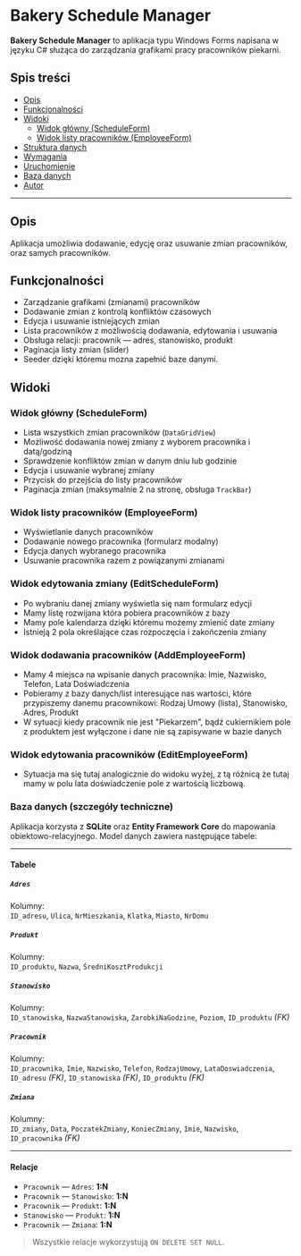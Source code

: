 # Bakery Schedule Manager

**Bakery Schedule Manager** to aplikacja typu Windows Forms napisana w języku C# służąca do zarządzania grafikami pracy pracowników piekarni.

## Spis treści

- [Opis](#opis)
- [Funkcjonalności](#funkcjonalności)
- [Widoki](#widoki)
  - [Widok główny (ScheduleForm)](#widok-główny-scheduleform)
  - [Widok listy pracowników (EmployeeForm)](#widok-listy-pracowników-employeeform)
- [Struktura danych](#struktura-danych)
- [Wymagania](#wymagania)
- [Uruchomienie](#uruchomienie)
- [Baza danych](#baza-danych)
- [Autor](#autor)

---

## Opis

Aplikacja umożliwia dodawanie, edycję oraz usuwanie zmian pracowników, oraz samych pracowników.

## Funkcjonalności

- Zarządzanie grafikami (zmianami) pracowników
- Dodawanie zmian z kontrolą konfliktów czasowych
- Edycja i usuwanie istniejących zmian
- Lista pracowników z możliwością dodawania, edytowania i usuwania
- Obsługa relacji: pracownik — adres, stanowisko, produkt
- Paginacja listy zmian (slider)
- Seeder dzięki któremu mozna zapełnić baze danymi.
## Widoki

### Widok główny (ScheduleForm)

- Lista wszystkich zmian pracowników (`DataGridView`)
- Możliwość dodawania nowej zmiany z wyborem pracownika i datą/godziną
- Sprawdzenie konfliktów zmian w danym dniu lub godzinie
- Edycja i usuwanie wybranej zmiany
- Przycisk do przejścia do listy pracowników
- Paginacja zmian (maksymalnie 2 na stronę, obsługa `TrackBar`)

### Widok listy pracowników (EmployeeForm)

- Wyświetlanie danych pracowników
- Dodawanie nowego pracownika (formularz modalny)
- Edycja danych wybranego pracownika
- Usuwanie pracownika razem z powiązanymi zmianami

### Widok edytowania zmiany (EditScheduleForm)

- Po wybraniu danej zmiany wyświetla się nam formularz edycji
- Mamy listę rozwijana która pobiera pracowników z bazy
- Mamy pole kalendarza dzięki któremu możemy zmienić date zmiany
- Istnieją 2 pola określające czas rozpoczęcia i zakończenia zmiany

### Widok dodawania pracowników (AddEmployeeForm)

- Mamy 4 miejsca na wpisanie danych pracownika: Imie, Nazwisko, Telefon, Lata Doświadczenia
- Pobieramy z bazy danych/list interesujące nas wartości, które przypiszemy danemu pracownikowi: Rodzaj Umowy (lista), Stanowisko, Adres, Produkt
- W sytuacji kiedy pracownik nie jest "Piekarzem", bądź cukiernikiem pole z produktem jest wyłączone i dane nie są zapisywane w bazie danych

### Widok edytowania pracowników (EditEmployeeForm)

- Sytuacja ma się tutaj analogicznie do widoku wyżej, z tą różnicą że tutaj mamy w polu lata doświadczenie pole z wartością liczbową.

### Baza danych (szczegóły techniczne)

Aplikacja korzysta z **SQLite** oraz **Entity Framework Core** do mapowania obiektowo-relacyjnego. Model danych zawiera następujące tabele:

---

#### Tabele

##### `Adres`
Kolumny:  
`ID_adresu`, `Ulica`, `NrMieszkania`, `Klatka`, `Miasto`, `NrDomu`

##### `Produkt`  
Kolumny:  
`ID_produktu`, `Nazwa`, `ŚredniKosztProdukcji`

##### `Stanowisko`  
Kolumny:  
`ID_stanowiska`, `NazwaStanowiska`, `ZarobkiNaGodzine`, `Poziom`, `ID_produktu` *(FK)*

##### `Pracownik`  
Kolumny:  
`ID_pracownika`, `Imie`, `Nazwisko`, `Telefon`, `RodzajUmowy`, `LataDoswiadczenia`,  
`ID_adresu` *(FK)*, `ID_stanowiska` *(FK)*, `ID_produktu` *(FK)*

##### `Zmiana`  
Kolumny:  
`ID_zmiany`, `Data`, `PoczatekZmiany`, `KoniecZmiany`, `Imie`, `Nazwisko`, `ID_pracownika` *(FK)*

---

####  Relacje

- `Pracownik` — `Adres`: **1:N**
- `Pracownik` — `Stanowisko`: **1:N**
- `Pracownik` — `Produkt`: **1:N**
- `Stanowisko` — `Produkt`: **1:N**
- `Pracownik` — `Zmiana`: **1:N**

> Wszystkie relacje wykorzystują `ON DELETE SET NULL`.